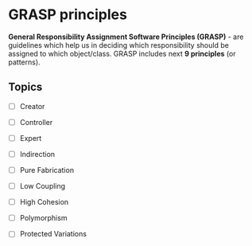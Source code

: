 # GRASP principles
**General Responsibility Assignment Software Principles (GRASP)** - are guidelines which help us in deciding which responsibility should be assigned to which object/class. GRASP includes next **9 principles** (or patterns).

## Topics
- [ ]  Creator
- [ ]  Controller
- [ ]  Expert
- [ ]  Indirection
- [ ]  Pure Fabrication
- [ ]  Low Coupling
- [ ]  High Cohesion
- [ ]  Polymorphism
- [ ]  Protected Variations

